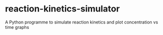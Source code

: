 # reaction-kinetics-simulator
A Python programme to simulate reaction kinetics and plot concentration vs time graphs
